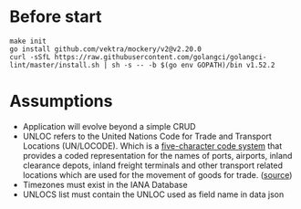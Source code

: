 # Before start

```shell
make init
go install github.com/vektra/mockery/v2@v2.20.0
curl -sSfL https://raw.githubusercontent.com/golangci/golangci-lint/master/install.sh | sh -s -- -b $(go env GOPATH)/bin v1.52.2
```

# Assumptions

- Application will evolve beyond a simple CRUD
- UNLOC refers to the United Nations Code for Trade and Transport Locations (UN/LOCODE). Which is a [five-character code system](https://uncefact.unece.org/pages/viewpage.action?pageId=17830748) that provides a coded representation for the names of ports, airports, inland clearance depots, inland freight terminals and other transport related locations which are used for the movement of goods for trade. ([source](https://unece.org/trade/uncefact/unlocode)) 
- Timezones must exist in the IANA Database
- UNLOCS list must contain the UNLOC used as field name in data json